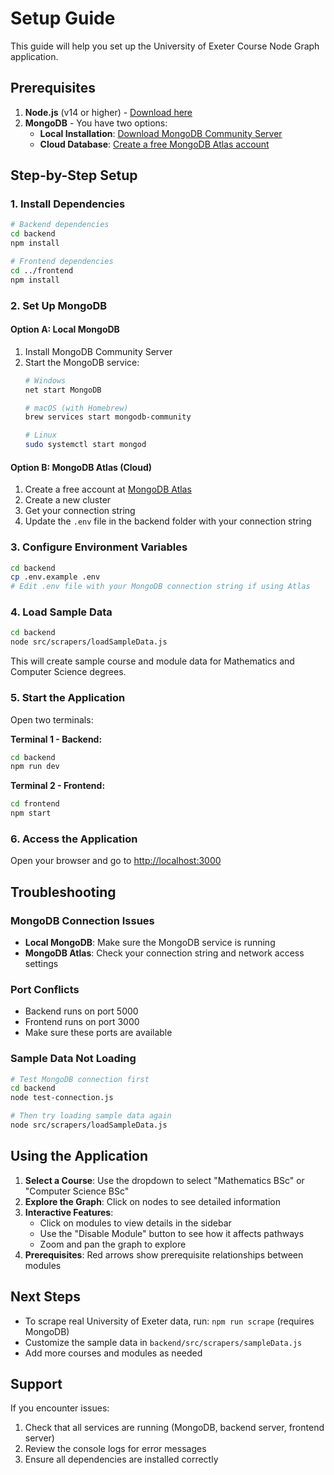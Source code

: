# Setup Guide

This guide will help you set up the University of Exeter Course Node Graph application.

## Prerequisites

1. **Node.js** (v14 or higher) - [Download here](https://nodejs.org/)
2. **MongoDB** - You have two options:
   - **Local Installation**: [Download MongoDB Community Server](https://www.mongodb.com/try/download/community)
   - **Cloud Database**: [Create a free MongoDB Atlas account](https://www.mongodb.com/atlas/database)

## Step-by-Step Setup

### 1. Install Dependencies

```bash
# Backend dependencies
cd backend
npm install

# Frontend dependencies  
cd ../frontend
npm install
```

### 2. Set Up MongoDB

#### Option A: Local MongoDB
1. Install MongoDB Community Server
2. Start the MongoDB service:
   ```bash
   # Windows
   net start MongoDB
   
   # macOS (with Homebrew)
   brew services start mongodb-community
   
   # Linux
   sudo systemctl start mongod
   ```

#### Option B: MongoDB Atlas (Cloud)
1. Create a free account at [MongoDB Atlas](https://www.mongodb.com/atlas/database)
2. Create a new cluster
3. Get your connection string
4. Update the `.env` file in the backend folder with your connection string

### 3. Configure Environment Variables

```bash
cd backend
cp .env.example .env
# Edit .env file with your MongoDB connection string if using Atlas
```

### 4. Load Sample Data

```bash
cd backend
node src/scrapers/loadSampleData.js
```

This will create sample course and module data for Mathematics and Computer Science degrees.

### 5. Start the Application

Open two terminals:

**Terminal 1 - Backend:**
```bash
cd backend
npm run dev
```

**Terminal 2 - Frontend:**
```bash
cd frontend
npm start
```

### 6. Access the Application

Open your browser and go to [http://localhost:3000](http://localhost:3000)

## Troubleshooting

### MongoDB Connection Issues
- **Local MongoDB**: Make sure the MongoDB service is running
- **MongoDB Atlas**: Check your connection string and network access settings

### Port Conflicts
- Backend runs on port 5000
- Frontend runs on port 3000
- Make sure these ports are available

### Sample Data Not Loading
```bash
# Test MongoDB connection first
cd backend
node test-connection.js

# Then try loading sample data again
node src/scrapers/loadSampleData.js
```

## Using the Application

1. **Select a Course**: Use the dropdown to select "Mathematics BSc" or "Computer Science BSc"
2. **Explore the Graph**: Click on nodes to see detailed information
3. **Interactive Features**: 
   - Click on modules to view details in the sidebar
   - Use the "Disable Module" button to see how it affects pathways
   - Zoom and pan the graph to explore
4. **Prerequisites**: Red arrows show prerequisite relationships between modules

## Next Steps

- To scrape real University of Exeter data, run: `npm run scrape` (requires MongoDB)
- Customize the sample data in `backend/src/scrapers/sampleData.js`
- Add more courses and modules as needed

## Support

If you encounter issues:
1. Check that all services are running (MongoDB, backend server, frontend server)
2. Review the console logs for error messages
3. Ensure all dependencies are installed correctly
